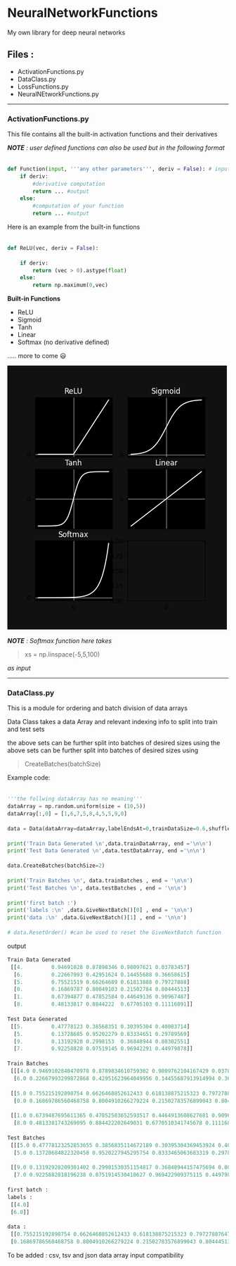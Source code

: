 # NeuralNetworkFunctions
My own library for deep neural networks

## Files :

- ActivationFunctions.py
- DataClass.py
- LossFunctions.py
- NeuralNEtworkFunctions.py

****

### ActivationFunctions.py

This file contains all the built-in activation functions and their derivatives

***NOTE** : user defined functions can also be used but in the following format*

```python

def Function(input, '''any other parameters''', deriv = False): # input can be a numpy array
    if deriv:
        #derivative computation
        return ... #output
    else:
        #computation of your function
        return ... #output
```

Here is an example from the built-in functions

```python

def ReLU(vec, deriv = False):

    if deriv:
        return (vec > 0).astype(float)
    else:
        return np.maximum(0,vec)

```

**Built-in Functions**

- ReLU
- Sigmoid
- Tanh
- Linear
- Softmax (no derivative defined)

..... more to come :smiley:

![Graphs of the above functions from -5 to 5](./ActivationFunctionsPlotted.png)

***NOTE** : Softmax function here takes*
>xs = np.linspace(-5,5,100)

*as input* 

****

### DataClass.py

This is a module for ordering and batch division of data arrays

Data Class takes a data Array and relevant indexing info to split into train and test sets

the above sets can be further split into batches of desired sizes using the above sets can be further split into batches of desired sizes using 
>CreateBatches(batchSize)

Example code:

```python

'''the follwing dataArray has no meaning'''
dataArray = np.random.uniform(size = (10,5))
dataArray[:,0] = [1,6,7,5,8,4,5,5,9,0]

data = Data(dataArray=dataArray,labelEndsAt=0,trainDataSize=0.6,shuffle=True) #trainDataSize must be between 0 and 1

print('Train Data Generated \n',data.trainDataArray, end ='\n\n')
print('Test Data Generated \n',data.testDataArray, end ='\n\n')

data.CreateBatches(batchSize=2)

print('Train Batches \n', data.trainBatches , end = '\n\n')
print('Test Batches \n', data.testBatches , end = '\n\n')

print('first batch :')
print('labels :\n' ,data.GiveNextBatch()[0] , end = '\n\n')
print('data :\n' ,data.GiveNextBatch()[1] , end = '\n\n')

# data.ResetOrder() #can be used to reset the GiveNextBatch function

```

output

```python
Train Data Generated 
 [[4.         0.94691028 0.87898346 0.98097621 0.03783457]
  [6.         0.22667993 0.42951624 0.14455688 0.36658615]
  [5.         0.75521519 0.66264689 0.61813888 0.79727888]
  [0.         0.16869787 0.80049103 0.21502784 0.80444513]
  [1.         0.67394877 0.47852584 0.44649136 0.90967487]
  [8.         0.48133817 0.8844222  0.67705103 0.11116891]]

Test Data Generated 
 [[5.         0.47778123 0.38568351 0.30395304 0.40003714]
  [5.         0.13728685 0.95202279 0.83334651 0.29789569]
  [9.         0.13192928 0.2998153  0.36848944 0.80302551]
  [7.         0.92258828 0.07519145 0.96942291 0.44979878]]

Train Batches
 [[[4.0 0.9469102848470978 0.8789834610759302 0.9809762104167429 0.037834567636730765]
  [6.0 0.22667993299872868 0.42951623964049956 0.14455687913914994 0.36658615491844315]]

 [[5.0 0.755215192898754 0.6626468852612433 0.618138875215323 0.7972788764797927]
  [0.0 0.16869786560468758 0.8004910266279224 0.21502783576899043 0.8044451310200283]]

 [[1.0 0.6739487695611365 0.47852583652593517 0.4464913608627681 0.9096748738860593]
  [8.0 0.4813381743269095 0.884422202649031 0.6770510341745678 0.11116890548192238]]]

Test Batches
 [[[5.0 0.47778123252853655 0.3856835114672189 0.30395304369453924 0.40003714344133623]
  [5.0 0.13728684822320458 0.9520227945295754 0.8333465063683319 0.2978956872370164]]

 [[9.0 0.13192928209301402 0.29981530351154817 0.36848944157475694 0.8030255106792298]
  [7.0 0.9225882818196238 0.0751914530418627 0.969422909375115 0.4497987825521833]]]

first batch :
labels :
 [[4.0]
 [6.0]]

data :
 [[0.755215192898754 0.6626468852612433 0.618138875215323 0.7972788764797927]
 [0.16869786560468758 0.8004910266279224 0.21502783576899043 0.8044451310200283]]
  ```

To be added : csv, tsv and json data array input compatibility